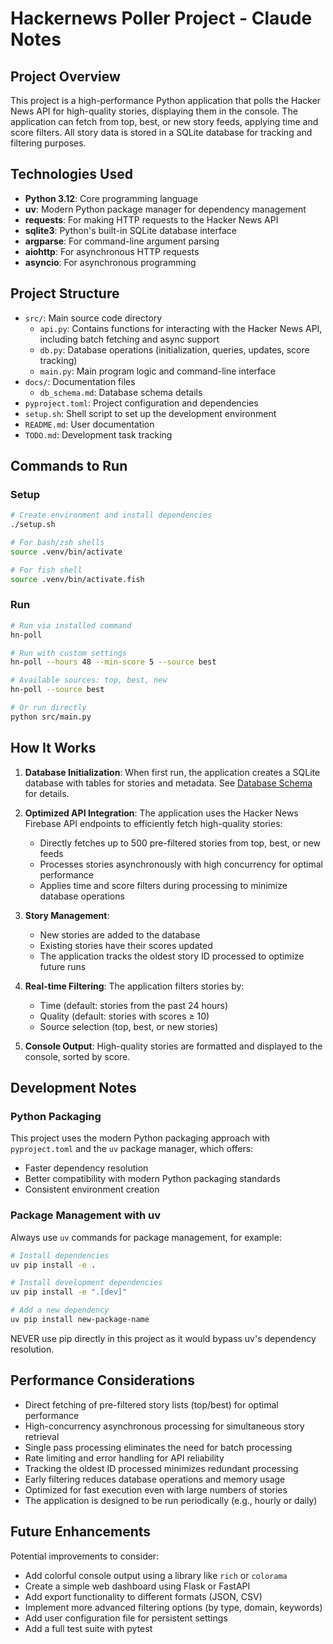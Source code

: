 # Hackernews Poller Project - Claude Notes

## Project Overview

This project is a high-performance Python application that polls the Hacker News API for high-quality stories, displaying them in the console. The application can fetch from top, best, or new story feeds, applying time and score filters. All story data is stored in a SQLite database for tracking and filtering purposes.

## Technologies Used

- **Python 3.12**: Core programming language
- **uv**: Modern Python package manager for dependency management
- **requests**: For making HTTP requests to the Hacker News API
- **sqlite3**: Python's built-in SQLite database interface
- **argparse**: For command-line argument parsing
- **aiohttp**: For asynchronous HTTP requests
- **asyncio**: For asynchronous programming

## Project Structure

- `src/`: Main source code directory
  - `api.py`: Contains functions for interacting with the Hacker News API, including batch fetching and async support
  - `db.py`: Database operations (initialization, queries, updates, score tracking)
  - `main.py`: Main program logic and command-line interface
- `docs/`: Documentation files
  - `db_schema.md`: Database schema details
- `pyproject.toml`: Project configuration and dependencies
- `setup.sh`: Shell script to set up the development environment
- `README.md`: User documentation
- `TODO.md`: Development task tracking

## Commands to Run

### Setup
```bash
# Create environment and install dependencies
./setup.sh

# For bash/zsh shells
source .venv/bin/activate

# For fish shell
source .venv/bin/activate.fish
```

### Run
```bash
# Run via installed command
hn-poll

# Run with custom settings
hn-poll --hours 48 --min-score 5 --source best

# Available sources: top, best, new
hn-poll --source best

# Or run directly
python src/main.py
```

## How It Works

1. **Database Initialization**: When first run, the application creates a SQLite database with tables for stories and metadata. See [Database Schema](docs/db_schema.md) for details.

2. **Optimized API Integration**: The application uses the Hacker News Firebase API endpoints to efficiently fetch high-quality stories:
   - Directly fetches up to 500 pre-filtered stories from top, best, or new feeds
   - Processes stories asynchronously with high concurrency for optimal performance
   - Applies time and score filters during processing to minimize database operations

3. **Story Management**: 
   - New stories are added to the database
   - Existing stories have their scores updated
   - The application tracks the oldest story ID processed to optimize future runs

4. **Real-time Filtering**: The application filters stories by:
   - Time (default: stories from the past 24 hours)
   - Quality (default: stories with scores ≥ 10)
   - Source selection (top, best, or new stories)

5. **Console Output**: High-quality stories are formatted and displayed to the console, sorted by score.

## Development Notes

### Python Packaging

This project uses the modern Python packaging approach with `pyproject.toml` and the `uv` package manager, which offers:
- Faster dependency resolution
- Better compatibility with modern Python packaging standards
- Consistent environment creation

### Package Management with uv

Always use `uv` commands for package management, for example:
```bash
# Install dependencies
uv pip install -e .

# Install development dependencies
uv pip install -e ".[dev]"

# Add a new dependency
uv pip install new-package-name
```

NEVER use pip directly in this project as it would bypass uv's dependency resolution.

## Performance Considerations

- Direct fetching of pre-filtered story lists (top/best) for optimal performance
- High-concurrency asynchronous processing for simultaneous story retrieval
- Single pass processing eliminates the need for batch processing
- Rate limiting and error handling for API reliability
- Tracking the oldest ID processed minimizes redundant processing
- Early filtering reduces database operations and memory usage
- Optimized for fast execution even with large numbers of stories
- The application is designed to be run periodically (e.g., hourly or daily)

## Future Enhancements

Potential improvements to consider:
- Add colorful console output using a library like `rich` or `colorama`
- Create a simple web dashboard using Flask or FastAPI
- Add export functionality to different formats (JSON, CSV)
- Implement more advanced filtering options (by type, domain, keywords)
- Add user configuration file for persistent settings
- Add a full test suite with pytest
